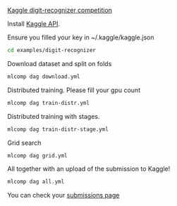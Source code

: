 [Kaggle digit-recognizer competition](https://www.kaggle.com/c/digit-recognizer)

Install [Kaggle API](https://github.com/Kaggle/kaggle-api).

Ensure you filled your key in  ~/.kaggle/kaggle.json 

```bash
cd examples/digit-recognizer
```

Download dataset and split on folds

```bash
mlcomp dag download.yml
```

Distributed training. Please fill your gpu count

```bash
mlcomp dag train-distr.yml
```

Distributed training with stages.

```bash
mlcomp dag train-distr-stage.yml
```

Grid search

```bash
mlcomp dag grid.yml
```

All together with an upload of the submission to Kaggle!

```bash
mlcomp dag all.yml
```

You can check your [submissions page](https://www.kaggle.com/c/digit-recognizer/submissions)
